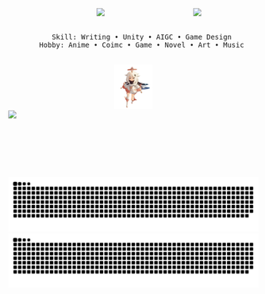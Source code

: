 <div align="center">
<img src="https://github.com/Cloud-OG/Cloud-OG/blob/main/Miku.gif?raw=true" width="26%" align="right" />
<img src="https://readme-typing-svg.demolab.com?font=Inconsolata&weight=500&size=50&duration=4000&pause=300&color=00FFFF&center=true&vCenter=true&multiline=true&repeat=false&random=false&width=1300&height=140&lines=Ciallo (∠·ω )⌒★;I'm+Cloud%2C+a+college+student+from+China%E2%9C%A9" width="70%" />
<br><br>
<pre>
    Skill: Writing • Unity • AIGC • Game Design
    Hobby: Anime • Coimc • Game • Novel • Art • Music
</pre>
<br>
<img src="https://github.com/Cloud-OG/Cloud-OG/blob/main/P.A.I.M.O.N.gif?raw=true" height="90" />
<br>
<img src="https://count.getloli.com/get/@Cloud-OG.github.readme?theme=nixietube-1" style=" display: block; margin-left: auto; margin-right: auto; height: 120px"/>
<div>
    
![暗色](https://github.com/Cloud-OG/Cloud-OG/blob/output/github-contribution-grid-snake-dark.svg#gh-dark-mode-only)
![亮色](https://github.com/Cloud-OG/Cloud-OG/blob/output/github-contribution-grid-snake.svg#gh-light-mode-only)
</div>
